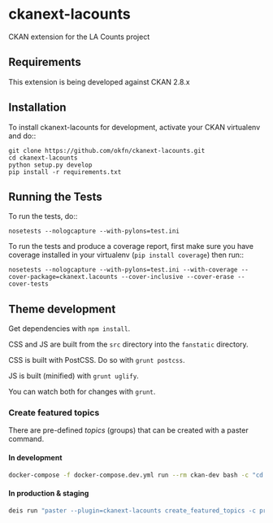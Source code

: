 # ckanext-lacounts

CKAN extension for the LA Counts project

## Requirements

This extension is being developed against CKAN 2.8.x

## Installation

To install ckanext-lacounts for development, activate your CKAN virtualenv and
do::

    git clone https://github.com/okfn/ckanext-lacounts.git
    cd ckanext-lacounts
    python setup.py develop
    pip install -r requirements.txt

## Running the Tests

To run the tests, do::

    nosetests --nologcapture --with-pylons=test.ini

To run the tests and produce a coverage report, first make sure you have
coverage installed in your virtualenv (``pip install coverage``) then run::

    nosetests --nologcapture --with-pylons=test.ini --with-coverage --cover-package=ckanext.lacounts --cover-inclusive --cover-erase --cover-tests

## Theme development

Get dependencies with `npm install`.

CSS and JS are built from the `src` directory into the `fanstatic` directory.

CSS is built with PostCSS. Do so with `grunt postcss`.

JS is built (minified) with `grunt uglify`.

You can watch both for changes with `grunt`.

### Create featured topics

There are pre-defined _topics_ (groups) that can be created with a paster command.

#### In development

```sh
docker-compose -f docker-compose.dev.yml run --rm ckan-dev bash -c "cd src_extensions/ckanext-lacounts && python setup.py develop && paster create_featured_topics"
```

#### In production & staging

```sh
deis run "paster --plugin=ckanext-lacounts create_featured_topics -c production.ini"
```
